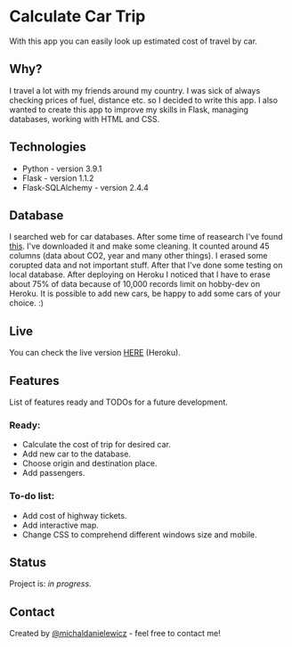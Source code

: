# Calculate Car Trip

With this app you can easily look up estimated cost of travel by car. 

## Why?
I travel a lot with my friends around my country. I was sick of always checking prices of fuel, distance etc. so I decided to write this app.
I also wanted to create this app to improve my skills in Flask, managing databases, working with HTML and CSS. 

## Technologies
* Python - version 3.9.1
* Flask - version 1.1.2
* Flask-SQLAlchemy - version 2.4.4 

## Database
I searched web for car databases. After some time of reasearch I've found [this](https://www.fueleconomy.gov/feg/ws/). I've downloaded it and make some cleaning. It counted around 45 columns (data about CO2, year and many other things). I erased some corupted data and not important stuff.
After that I've done some testing on local database. After deploying on Heroku I noticed that I have to erase about 75% of data because of 10,000 records
limit on hobby-dev on Heroku. 
It is possible to add new cars, be happy to add some cars of your choice. :)

## Live
You can check the live version [HERE](https://calculatecartrip.herokuapp.com/) (Heroku).

## Features
List of features ready and TODOs for a future development.

### Ready:
* Calculate the cost of trip for desired car.
* Add new car to the database.
* Choose origin and destination place.
* Add passengers.

### To-do list:
* Add cost of highway tickets.
* Add interactive map.
* Change CSS to comprehend different windows size and mobile.

## Status
Project is: _in progress_.

## Contact
Created by [@michaldanielewicz](https://michaldanielewicz.github.io/) - feel free to contact me!
